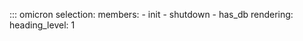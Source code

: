 ::: omicron
    selection:
        members:
            - init
            - shutdown
            - has_db
    rendering:
        heading_level: 1
